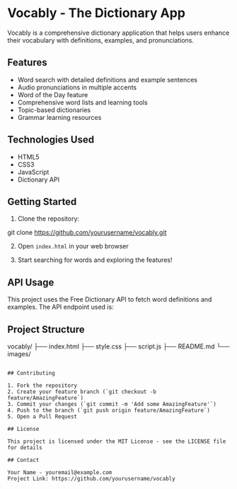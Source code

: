 # Vocably - The Dictionary App

Vocably is a comprehensive dictionary application that helps users enhance their vocabulary with definitions, examples, and pronunciations.

## Features

- Word search with detailed definitions and example sentences
- Audio pronunciations in multiple accents
- Word of the Day feature
- Comprehensive word lists and learning tools
- Topic-based dictionaries
- Grammar learning resources

## Technologies Used

- HTML5
- CSS3
- JavaScript
- Dictionary API

## Getting Started

1. Clone the repository:

git clone https://github.com/yourusername/vocably.git

2. Open `index.html` in your web browser

3. Start searching for words and exploring the features!

## API Usage

This project uses the Free Dictionary API to fetch word definitions and examples. The API endpoint used is:

## Project Structure

vocably/
├── index.html
├── style.css
├── script.js
├── README.md
└── images/
```

## Contributing

1. Fork the repository
2. Create your feature branch (`git checkout -b feature/AmazingFeature`)
3. Commit your changes (`git commit -m 'Add some AmazingFeature'`)
4. Push to the branch (`git push origin feature/AmazingFeature`)
5. Open a Pull Request

## License

This project is licensed under the MIT License - see the LICENSE file for details

## Contact

Your Name - youremail@example.com
Project Link: https://github.com/yourusername/vocably